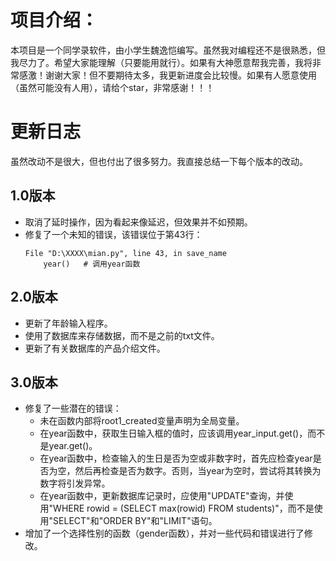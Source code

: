 # 项目介绍：

本项目是一个同学录软件，由小学生魏逸恺编写。虽然我对编程还不是很熟悉，但我尽力了。希望大家能理解（只要能用就行）。如果有大神愿意帮我完善，我将非常感激！谢谢大家！但不要期待太多，我更新进度会比较慢。如果有人愿意使用（虽然可能没有人用），请给个star，非常感谢！！！

# 更新日志
虽然改动不是很大，但也付出了很多努力。我直接总结一下每个版本的改动。

## 1.0版本
- 取消了延时操作，因为看起来像延迟，但效果并不如预期。
- 修复了一个未知的错误，该错误位于第43行：
  ```
  File "D:\XXXX\mian.py", line 43, in save_name
      year()   # 调用year函数
  ```

## 2.0版本
- 更新了年龄输入程序。
- 使用了数据库来存储数据，而不是之前的txt文件。
- 更新了有关数据库的产品介绍文件。

## 3.0版本
- 修复了一些潜在的错误：
  - 未在函数内部将root1_created变量声明为全局变量。
  - 在year函数中，获取生日输入框的值时，应该调用year_input.get()，而不是year.get()。
  - 在year函数中，检查输入的生日是否为空或非数字时，首先应检查year是否为空，然后再检查是否为数字。否则，当year为空时，尝试将其转换为数字将引发异常。
  - 在year函数中，更新数据库记录时，应使用"UPDATE"查询，并使用"WHERE rowid = (SELECT max(rowid) FROM students)"，而不是使用"SELECT"和"ORDER BY"和"LIMIT"语句。
- 增加了一个选择性别的函数（gender函数），并对一些代码和错误进行了修改。